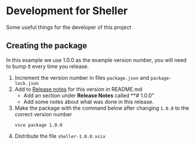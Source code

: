 # Development for Sheller
Some useful things for the developer of this project

## Creating the package
In this example we use 1.0.0 as the example version number, you will need to bump it every time you release.
1. Increment the version number in files `package.json` and `package-lock.json`
2. Add to [Release notes] for this version in README.md
    - Add an section under **Release Notes** called **# 1.0.0"
    - Add some notes about what was done in this release.
3. Make the package with the command below after changing `1.0.0` to the correct version number
    ```
    vsce package 1.0.0
    ```
4. Distribute the file `sheller-1.0.0.vsix`

[Release notes]:./README.md#release-notes